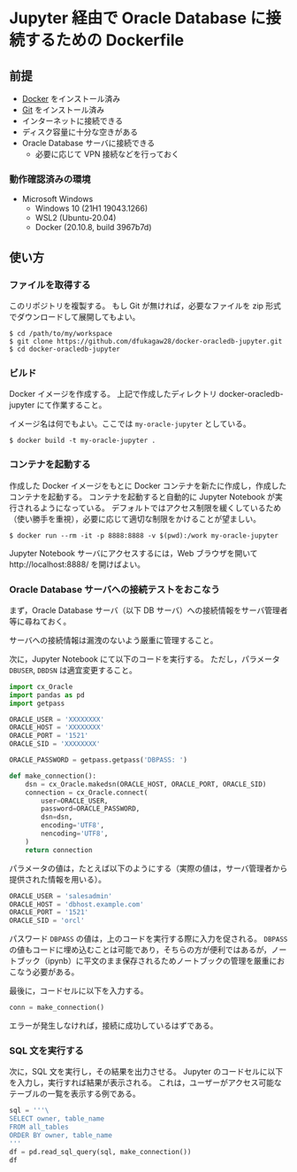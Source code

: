 # Jupyter 経由で Oracle Database に接続するための Dockerfile

## 前提

- [Docker](https://www.docker.com/) をインストール済み
- [Git](https://git-scm.com/) をインストール済み
- インターネットに接続できる
- ディスク容量に十分な空きがある
- Oracle Database サーバに接続できる
  - 必要に応じて VPN 接続などを行っておく

### 動作確認済みの環境

- Microsoft Windows
  - Windows 10 (21H1 19043.1266)
  - WSL2 (Ubuntu-20.04)
  - Docker (20.10.8, build 3967b7d)

## 使い方

### ファイルを取得する

このリポジトリを複製する。
もし Git が無ければ，必要なファイルを zip 形式でダウンロードして展開してもよい。

```
$ cd /path/to/my/workspace
$ git clone https://github.com/dfukagaw28/docker-oracledb-jupyter.git
$ cd docker-oracledb-jupyter
```

### ビルド

Docker イメージを作成する。
上記で作成したディレクトリ docker-oracledb-jupyter にて作業すること。

イメージ名は何でもよい。ここでは `my-oracle-jupyter` としている。

```
$ docker build -t my-oracle-jupyter .
```

### コンテナを起動する

作成した Docker イメージをもとに Docker コンテナを新たに作成し，作成したコンテナを起動する。
コンテナを起動すると自動的に Jupyter Notebook が実行されるようになっている。
デフォルトではアクセス制限を緩くしているため（使い勝手を重視），必要に応じて適切な制限をかけることが望ましい。

```
$ docker run --rm -it -p 8888:8888 -v $(pwd):/work my-oracle-jupyter
```

Jupyter Notebook サーバにアクセスするには，Web ブラウザを開いて http://localhost:8888/ を開けばよい。

### Oracle Database サーバへの接続テストをおこなう

まず，Oracle Database サーバ（以下 DB サーバ）への接続情報をサーバ管理者等に尋ねておく。

サーバへの接続情報は漏洩のないよう厳重に管理すること。

次に，Jupyter Notebook にて以下のコードを実行する。
ただし，パラメータ `DBUSER`, `DBDSN` は適宜変更すること。

```py
import cx_Oracle
import pandas as pd
import getpass

ORACLE_USER = 'XXXXXXXX'
ORACLE_HOST = 'XXXXXXXX'
ORACLE_PORT = '1521'
ORACLE_SID = 'XXXXXXXX'

ORACLE_PASSWORD = getpass.getpass('DBPASS: ')

def make_connection():
    dsn = cx_Oracle.makedsn(ORACLE_HOST, ORACLE_PORT, ORACLE_SID)
    connection = cx_Oracle.connect(
        user=ORACLE_USER,
        password=ORACLE_PASSWORD,
        dsn=dsn,
        encoding='UTF8',
        nencoding='UTF8',
    )
    return connection
```

パラメータの値は，たとえば以下のようにする（実際の値は，サーバ管理者から提供された情報を用いる）。

```py
ORACLE_USER = 'salesadmin'
ORACLE_HOST = 'dbhost.example.com'
ORACLE_PORT = '1521'
ORACLE_SID = 'orcl'
```

パスワード `DBPASS` の値は，上のコードを実行する際に入力を促される。
`DBPASS` の値もコードに埋め込むことは可能であり，そちらの方が便利ではあるが，ノートブック（ipynb）に平文のまま保存されるためノートブックの管理を厳重におこなう必要がある。

最後に，コードセルに以下を入力する。

```py
conn = make_connection()
```

エラーが発生しなければ，接続に成功しているはずである。

### SQL 文を実行する

次に，SQL 文を実行し，その結果を出力させる。
Jupyter のコードセルに以下を入力し，実行すれば結果が表示される。
これは，ユーザーがアクセス可能なテーブルの一覧を表示する例である。

```py
sql = '''\
SELECT owner, table_name
FROM all_tables
ORDER BY owner, table_name
'''
df = pd.read_sql_query(sql, make_connection())
df
```

